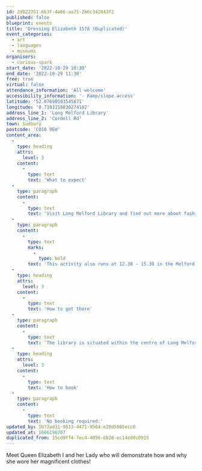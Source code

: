 ```yaml
---
id: 2d022351-6b3f-4a66-aa75-2b6c342043f2
published: false
blueprint: events
title: 'Dressing Elizabeth 1578 (Duplicated)'
event_categories:
  - art
  - languages
  - museums
organisers:
  - curious-spark
start_date: '2022-10-29 10:30'
end_date: '2022-10-29 11:30'
free: true
virtual: false
attendance_information: 'All welcome'
accessibility_information: '- Ramp/slope access'
latitude: '52.07690593545871'
longitude: '0.7193158830274102'
address_line_1: 'Long Melford Library'
address_line_2: 'Cordell Rd'
town: Sudbury
postcode: 'CO10 9EH'
content_area:
  -
    type: heading
    attrs:
      level: 3
    content:
      -
        type: text
        text: 'What to expect'
  -
    type: paragraph
    content:
      -
        type: text
        text: 'Visit Long Melford Library and find out more about fashion in 1578! Meet Queen Elizabeth I and her Lady who will demonstrate how and why she wore her magnificent clothes.'
  -
    type: paragraph
    content:
      -
        type: text
        marks:
          -
            type: bold
        text: 'This activity also runs at 12.30 - 15.30 in the Melford Hall. '
  -
    type: heading
    attrs:
      level: 3
    content:
      -
        type: text
        text: 'How to get there'
  -
    type: paragraph
    content:
      -
        type: text
        text: 'The library is situated within the centre of Long Melford village, with Sudbury being the closest train station and bus stop being only 150m from the library.'
  -
    type: heading
    attrs:
      level: 3
    content:
      -
        type: text
        text: 'How to book'
  -
    type: paragraph
    content:
      -
        type: text
        text: 'No booking required.'
updated_by: 5b72ad31-9613-4471-9564-e28d5005ecc0
updated_at: 1666196707
duplicated_from: 15cd9ff4-7ec4-4056-8b26-ec14ed0c0915
---
```

Meet Queen Elizabeth I and her Lady who will demonstrate how and why she wore her magnificent clothes!